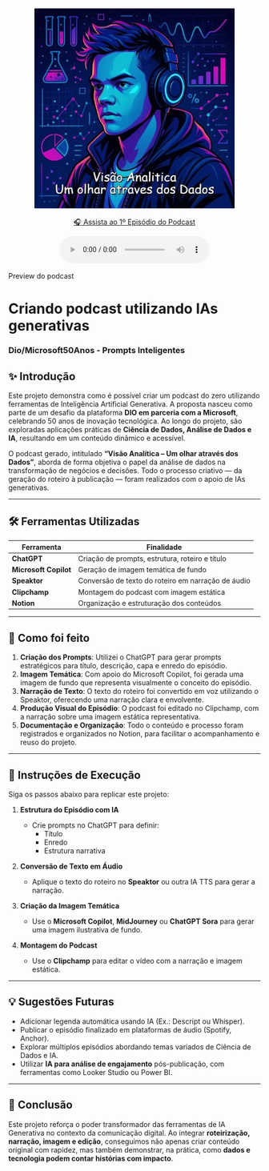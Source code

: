       
</p>

<p align="center">
   <img src="assets/capa%20podcast.jpg" alt="Cover - Capa Podcast" width="400"/>
</p>
<p align="center">
   <a href="https://onedrive.live.com/?qt=allmyphotos&photosData=%2Fshare%2F539CD00AE7238F6D%21s4bf6327c2c9b4a7fbdee6976c81fc440%3Fithint%3Dvideo%26migratedtospo%3Dtrue&sw=bypassConfig&cid=539CD00AE7238F6D&id=539CD00AE7238F6D%21s4bf6327c2c9b4a7fbdee6976c81fc440&redeem=aHR0cHM6Ly8xZHJ2Lm1zL3YvYy81MzljZDAwYWU3MjM4ZjZkL0VYd3k5a3ViTEg5S3ZlNXBkc2dmeEVBQnd0bUg0dFlaaXJBQWFpeGxkVVlIZWc&v=photos" target="_blank">
      🎧 Assista ao 1º Episódio do Podcast
   </a>
   <p align="center"> 
      <audio controls>
         <source src="https://onedrive.live.com/download?resid=539CD00AE7238F6D%21123&authkey=!AHzb8n7vQkQw9dA" type="audio/mpeg">         
      </audio>

   </p>
   Preview do podcast
</p>




# Criando podcast utilizando IAs generativas  
### Dio/Microsoft50Anos - Prompts Inteligentes  


## ✨ Introdução  
Este projeto demonstra como é possível criar um podcast do zero utilizando ferramentas de Inteligência Artificial Generativa. A proposta nasceu como parte de um desafio da plataforma **DIO em parceria com a Microsoft**, celebrando 50 anos de inovação tecnológica. Ao longo do projeto, são exploradas aplicações práticas de **Ciência de Dados, Análise de Dados e IA**, resultando em um conteúdo dinâmico e acessível.  

O podcast gerado, intitulado **“Visão Analítica – Um olhar através dos Dados”**, aborda de forma objetiva o papel da análise de dados na transformação de negócios e decisões. Todo o processo criativo — da geração do roteiro à publicação — foram realizados com o apoio de IAs generativas.

---

## 🛠️ Ferramentas Utilizadas  

| Ferramenta             | Finalidade |
|------------------------|------------|
| **ChatGPT**            | Criação de prompts, estrutura, roteiro e título |
| **Microsoft Copilot**  | Geração de imagem temática de fundo |
| **Speaktor**           | Conversão de texto do roteiro em narração de áudio |
| **Clipchamp**          | Montagem do podcast com imagem estática |
| **Notion**             | Organização e estruturação dos conteúdos |

---

## 🧠 Como foi feito  

1. **Criação dos Prompts**: Utilizei o ChatGPT para gerar prompts estratégicos para título, descrição, capa e enredo do episódio.  
2. **Imagem Temática**: Com apoio do Microsoft Copilot, foi gerada uma imagem de fundo que representa visualmente o conceito do episódio.  
3. **Narração de Texto**: O texto do roteiro foi convertido em voz utilizando o Speaktor, oferecendo uma narração clara e envolvente.  
4. **Produção Visual do Episódio**: O podcast foi editado no Clipchamp, com a narração sobre uma imagem estática representativa.  
5. **Documentação e Organização**: Todo o conteúdo e processo foram registrados e organizados no Notion, para facilitar o acompanhamento e reuso do projeto.

---

## 🚀 Instruções de Execução  

Siga os passos abaixo para replicar este projeto:

1. **Estrutura do Episódio com IA**  
   - Crie prompts no ChatGPT para definir:  
     - Título  
     - Enredo  
     - Estrutura narrativa  

2. **Conversão de Texto em Áudio**  
   - Aplique o texto do roteiro no **Speaktor** ou outra IA TTS para gerar a narração.

3. **Criação da Imagem Temática**  
   - Use o **Microsoft Copilot**, **MidJourney** ou **ChatGPT Sora** para gerar uma imagem ilustrativa de fundo.

4. **Montagem do Podcast**  
   - Use o **Clipchamp** para editar o vídeo com a narração e imagem estática.

---

## 💡 Sugestões Futuras  

- Adicionar legenda automática usando IA (Ex.: Descript ou Whisper).  
- Publicar o episódio finalizado em plataformas de áudio (Spotify, Anchor).  
- Explorar múltiplos episódios abordando temas variados de Ciência de Dados e IA.  
- Utilizar **IA para análise de engajamento** pós-publicação, com ferramentas como Looker Studio ou Power BI.

---

## 📌 Conclusão  

Este projeto reforça o poder transformador das ferramentas de IA Generativa no contexto da comunicação digital. Ao integrar **roteirização, narração, imagem e edição**, conseguimos não apenas criar conteúdo original com rapidez, mas também demonstrar, na prática, como **dados e tecnologia podem contar histórias com impacto**.
